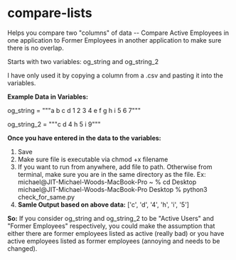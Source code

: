 # compare-lists
Helps you compare two "columns" of data -- Compare Active Employees in one application to Former Employees in another application to make sure there is no overlap. 

Starts with two variables: og_string and og_string_2

I have only used it by copying a column from a .csv and pasting it into the variables.

**Example Data in Variables:**

og_string = """a
b
c
d
1
2
3
4
e
f
g
h
i
5
6
7"""

og_string_2 = """c
d
4
h
5
i
9"""

**Once you have entered in the data to the variables:**
1) Save
2) Make sure file is executable via chmod +x filename
3) If you want to run from anywhere, add file to path. Otherwise from terminal, make sure you are in the same directory as the file.
   Ex: michael@JIT-Michael-Woods-MacBook-Pro ~ % cd Desktop
       michael@JIT-Michael-Woods-MacBook-Pro Desktop % python3 check_for_same.py
4) **Samle Output based on above data:**
   ['c', 'd', '4', 'h', 'i', '5']
      
**So:**
If you consider og_string and og_string_2 to be "Active Users" and "Former Employees" respectively, you could make the assumption that either there are former employees listed as active (really bad) or you have active employees listed as former employees (annoying and needs to be changed). 














